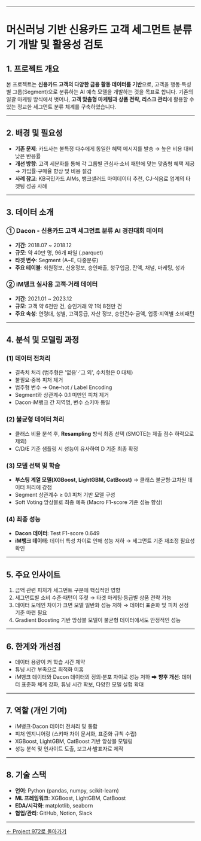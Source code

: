 
---

# 머신러닝 기반 신용카드 고객 세그먼트 분류기 개발 및 활용성 검토

## 1. 프로젝트 개요

본 프로젝트는 **신용카드 고객의 다양한 금융 활동 데이터를 기반**으로, 고객을 행동·특성별 그룹(Segment)으로 분류하는 AI 예측 모델을 개발하는 것을 목표로 합니다.
기존의 일괄 마케팅 방식에서 벗어나, **고객 맞춤형 마케팅과 상품 전략, 리스크 관리**에 활용할 수 있는 정교한 세그먼트 분류 체계를 구축하였습니다.

---

## 2. 배경 및 필요성

* **기존 문제**: 카드사는 불특정 다수에게 동일한 혜택 메시지를 발송 → 높은 비용 대비 낮은 반응률
* **개선 방향**: 고객 세분화를 통해 각 그룹별 관심사·소비 패턴에 맞는 맞춤형 혜택 제공 → 가입률·구매율 향상 및 비용 절감
* **사례 참고**: KB국민카드 AIMs, 뱅크샐러드 마이데이터 추천, CJ·식음료 업계의 타겟팅 성공 사례

---

## 3. 데이터 소개

### ① Dacon - 신용카드 고객 세그먼트 분류 AI 경진대회 데이터

* **기간**: 2018.07 \~ 2018.12
* **규모**: 약 40만 명, 96개 파일 (.parquet)
* **타겟 변수**: Segment (A\~E, 다중분류)
* **주요 테이블**: 회원정보, 신용정보, 승인매출, 청구입금, 잔액, 채널, 마케팅, 성과

### ② iM뱅크 실사용 고객·거래 데이터

* **기간**: 2021.01 \~ 2023.12
* **규모**: 고객 약 6천만 건, 승인거래 약 1억 8천만 건
* **주요 속성**: 연령대, 성별, 고객등급, 자산 정보, 승인건수·금액, 업종·지역별 소비패턴

---

## 4. 분석 및 모델링 과정

### (1) 데이터 전처리

* 결측치 처리 (범주형은 '없음'·'그 외', 수치형은 0 대체)
* 불필요·중복 피처 제거
* 범주형 변수 → One-hot / Label Encoding
* Segment와 상관계수 0.1 미만인 피처 제거
* Dacon·iM뱅크 간 지역명, 변수 스키마 통일

### (2) 불균형 데이터 처리

* 클래스 비율 분석 후, **Resampling** 방식 최종 선택 (SMOTE는 제출 점수 하락으로 제외)
* C/D/E 기준 샘플링 시 성능이 유사하여 D 기준 최종 확정

### (3) 모델 선택 및 학습

* **부스팅 계열 모델(XGBoost, LightGBM, CatBoost)** → 클래스 불균형·고차원 데이터 처리에 강점
* Segment 상관계수 ≥ 0.1 피처 기반 모델 구성
* Soft Voting 앙상블로 최종 예측 (Macro F1-score 기준 성능 향상)

### (4) 최종 성능

* **Dacon 데이터**: Test F1-score 0.649
* **iM뱅크 데이터**: 데이터 특성 차이로 인해 성능 저하 → 세그먼트 기준 재조정 필요성 확인

---

## 5. 주요 인사이트

1. 금액 관련 피처가 세그먼트 구분에 핵심적인 영향
2. 세그먼트별 소비 수준·패턴이 뚜렷 → 타겟 마케팅·등급별 상품 전략 가능
3. 데이터 도메인 차이가 크면 모델 일반화 성능 저하 → 데이터 표준화 및 피처 선정 기준 마련 필요
4. Gradient Boosting 기반 앙상블 모델이 불균형 데이터에서도 안정적인 성능

---

## 6. 한계와 개선점

* 데이터 용량이 커 학습 시간 제약
* 튜닝 시간 부족으로 최적화 미흡
* iM뱅크 데이터와 Dacon 데이터의 정의·분포 차이로 성능 저하
  ➡ **향후 개선**: 데이터 표준화 체계 강화, 튜닝 시간 확보, 다양한 모델 실험 확대

---

## 7. 역할 (개인 기여)

* iM뱅크·Dacon 데이터 전처리 및 통합
* 피처 엔지니어링 (스키마 차이 문서화, 표준화 규칙 수립)
* XGBoost, LightGBM, CatBoost 기반 앙상블 모델링
* 성능 분석 및 인사이트 도출, 보고서·발표자료 제작

---

## 8. 기술 스택

* **언어**: Python (pandas, numpy, scikit-learn)
* **ML 프레임워크**: XGBoost, LightGBM, CatBoost
* **EDA/시각화**: matplotlib, seaborn
* **협업/관리**: GitHub, Notion, Slack

---

[← Project 972로 돌아가기](https://github.com/wootae1020/project972)
